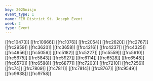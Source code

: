 ```yaml
---
key: 2025misjo
event_type: 1
name: FIM District St. Joseph Event
week: 2
type: Event
---
```

[[frc10473]]
[[frc10666]]
[[frc1076]]
[[frc2054]]
[[frc2620]]
[[frc2767]]
[[frc2959]]
[[frc3620]]
[[frc3658]]
[[frc4216]]
[[frc4237]]
[[frc4325]]
[[frc4956]]
[[frc5056]]
[[frc5182]]
[[frc5227]]
[[frc5559]]
[[frc5610]]
[[frc5675]]
[[frc5843]]
[[frc5927]]
[[frc6114]]
[[frc6528]]
[[frc6548]]
[[frc6570]]
[[frc6588]]
[[frc6877]]
[[frc7203]]
[[frc7210]]
[[frc7256]]
[[frc74]]
[[frc7809]]
[[frc7811]]
[[frc7814]]
[[frc8767]]
[[frc9549]]
[[frc9638]]
[[frc9758]]
